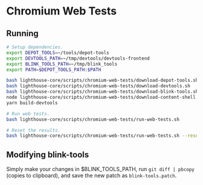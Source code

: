 # Chromium Web Tests

## Running

```sh
# Setup dependencies.
export DEPOT_TOOLS=~/tools/depot-tools
export DEVTOOLS_PATH=~/tmp/devtools/devtools-frontend
export BLINK_TOOLS_PATH=~/tmp/blink_tools
export PATH=$DEPOT_TOOLS_PATH:$PATH

bash lighthouse-core/scripts/chromium-web-tests/download-depot-tools.sh
bash lighthouse-core/scripts/chromium-web-tests/download-devtools.sh
bash lighthouse-core/scripts/chromium-web-tests/download-blink-tools.sh
node lighthouse-core/scripts/chromium-web-tests/download-content-shell.js
yarn build-devtools

# Run web tests.
bash lighthouse-core/scripts/chromium-web-tests/run-web-tests.sh

# Reset the results.
bash lighthouse-core/scripts/chromium-web-tests/run-web-tests.sh --reset-results
```

## Modifying blink-tools

Simply make your changes in $BLINK_TOOLS_PATH, run `git diff | pbcopy` (copies to clipboard), and save the new patch as `blink-tools.patch`.
